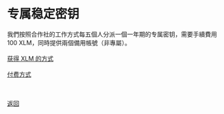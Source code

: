 # 专属稳定密钥

我們按照合作社的工作方式每五個人分派一個一年期的专属密钥，需要手續費用 100 XLM，同時提供兩個備用帳號（非專屬）。
<br><br>
<a href="https://wgredlong.github.io/xlm.html">获得 XLM 的方式</a>
<br><br>
<a href="https://wgredlong.github.io/pay.html">付费方式</a>

<br><br><a href="https://wgredlong.github.io/">返回</a>
